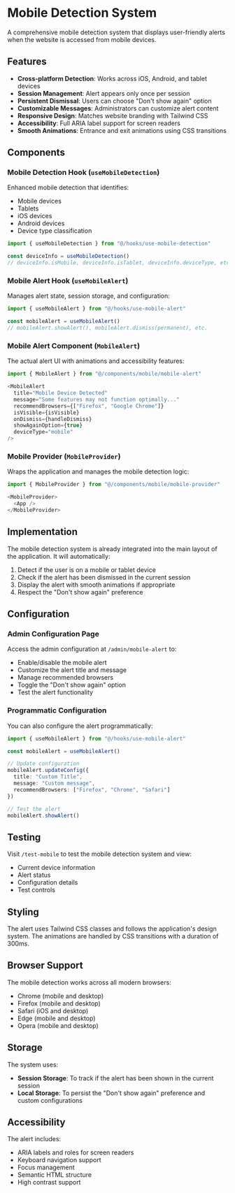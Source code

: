 # Mobile Detection System

A comprehensive mobile detection system that displays user-friendly alerts when the website is accessed from mobile devices.

## Features

- **Cross-platform Detection**: Works across iOS, Android, and tablet devices
- **Session Management**: Alert appears only once per session
- **Persistent Dismissal**: Users can choose "Don't show again" option
- **Customizable Messages**: Administrators can customize alert content
- **Responsive Design**: Matches website branding with Tailwind CSS
- **Accessibility**: Full ARIA label support for screen readers
- **Smooth Animations**: Entrance and exit animations using CSS transitions

## Components

### Mobile Detection Hook (`useMobileDetection`)

Enhanced mobile detection that identifies:
- Mobile devices
- Tablets
- iOS devices
- Android devices
- Device type classification

```typescript
import { useMobileDetection } from "@/hooks/use-mobile-detection"

const deviceInfo = useMobileDetection()
// deviceInfo.isMobile, deviceInfo.isTablet, deviceInfo.deviceType, etc.
```

### Mobile Alert Hook (`useMobileAlert`)

Manages alert state, session storage, and configuration:

```typescript
import { useMobileAlert } from "@/hooks/use-mobile-alert"

const mobileAlert = useMobileAlert()
// mobileAlert.showAlert(), mobileAlert.dismiss(permanent), etc.
```

### Mobile Alert Component (`MobileAlert`)

The actual alert UI with animations and accessibility features:

```typescript
import { MobileAlert } from "@/components/mobile/mobile-alert"

<MobileAlert
  title="Mobile Device Detected"
  message="Some features may not function optimally..."
  recommendBrowsers={["Firefox", "Google Chrome"]}
  isVisible={isVisible}
  onDismiss={handleDismiss}
  showAgainOption={true}
  deviceType="mobile"
/>
```

### Mobile Provider (`MobileProvider`)

Wraps the application and manages the mobile detection logic:

```typescript
import { MobileProvider } from "@/components/mobile/mobile-provider"

<MobileProvider>
  <App />
</MobileProvider>
```

## Implementation

The mobile detection system is already integrated into the main layout of the application. It will automatically:

1. Detect if the user is on a mobile or tablet device
2. Check if the alert has been dismissed in the current session
3. Display the alert with smooth animations if appropriate
4. Respect the "Don't show again" preference

## Configuration

### Admin Configuration Page

Access the admin configuration at `/admin/mobile-alert` to:
- Enable/disable the mobile alert
- Customize the alert title and message
- Manage recommended browsers
- Toggle the "Don't show again" option
- Test the alert functionality

### Programmatic Configuration

You can also configure the alert programmatically:

```typescript
import { useMobileAlert } from "@/hooks/use-mobile-alert"

const mobileAlert = useMobileAlert()

// Update configuration
mobileAlert.updateConfig({
  title: "Custom Title",
  message: "Custom message",
  recommendBrowsers: ["Firefox", "Chrome", "Safari"]
})

// Test the alert
mobileAlert.showAlert()
```

## Testing

Visit `/test-mobile` to test the mobile detection system and view:
- Current device information
- Alert status
- Configuration details
- Test controls

## Styling

The alert uses Tailwind CSS classes and follows the application's design system. The animations are handled by CSS transitions with a duration of 300ms.

## Browser Support

The mobile detection works across all modern browsers:
- Chrome (mobile and desktop)
- Firefox (mobile and desktop)
- Safari (iOS and desktop)
- Edge (mobile and desktop)
- Opera (mobile and desktop)

## Storage

The system uses:
- **Session Storage**: To track if the alert has been shown in the current session
- **Local Storage**: To persist the "Don't show again" preference and custom configurations

## Accessibility

The alert includes:
- ARIA labels and roles for screen readers
- Keyboard navigation support
- Focus management
- Semantic HTML structure
- High contrast support